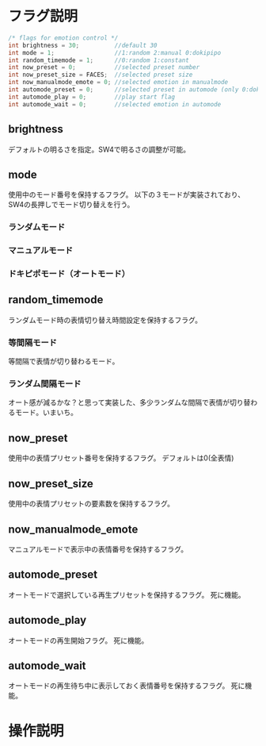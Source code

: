 # フラグ説明

``` C
/* flags for emotion control */
int brightness = 30;          //default 30
int mode = 1;                 //1:random 2:manual 0:dokipipo
int random_timemode = 1;      //0:random 1:constant
int now_preset = 0;           //selected preset number
int now_preset_size = FACES;  //selected preset size
int now_manualmode_emote = 0; //selected emotion in manualmode
int automode_preset = 0;      //selected preset in automode (only 0:dokipipo)
int automode_play = 0;        //play start flag
int automode_wait = 0;        //selected emotion in automode
```

## brightness

デフォルトの明るさを指定。SW4で明るさの調整が可能。

## mode

使用中のモード番号を保持するフラグ。
以下の３モードが実装されており、SW4の長押しでモード切り替えを行う。

### ランダムモード

### マニュアルモード

### ドキピポモード（オートモード）

## random_timemode

ランダムモード時の表情切り替え時間設定を保持するフラグ。

### 等間隔モード

等間隔で表情が切り替わるモード。

### ランダム間隔モード

オート感が減るかな？と思って実装した、多少ランダムな間隔で表情が切り替わるモード。いまいち。

## now_preset

使用中の表情プリセット番号を保持するフラグ。
デフォルトは0(全表情)

## now_preset_size

使用中の表情プリセットの要素数を保持するフラグ。

## now_manualmode_emote

マニュアルモードで表示中の表情番号を保持するフラグ。

## automode_preset

オートモードで選択している再生プリセットを保持するフラグ。
死に機能。

## automode_play

オートモードの再生開始フラグ。
死に機能。

## automode_wait

オートモードの再生待ち中に表示しておく表情番号を保持するフラグ。
死に機能。

# 操作説明
